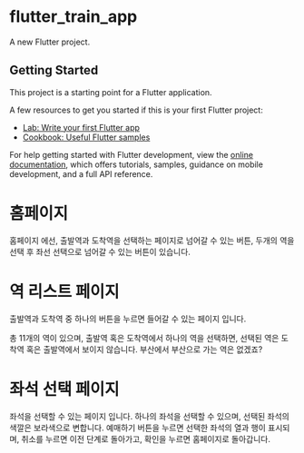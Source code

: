 # flutter_train_app

A new Flutter project.

## Getting Started

This project is a starting point for a Flutter application.

A few resources to get you started if this is your first Flutter project:

- [Lab: Write your first Flutter app](https://docs.flutter.dev/get-started/codelab)
- [Cookbook: Useful Flutter samples](https://docs.flutter.dev/cookbook)

For help getting started with Flutter development, view the
[online documentation](https://docs.flutter.dev/), which offers tutorials,
samples, guidance on mobile development, and a full API reference.

# 홈페이지

홈페이지 에선, 출발역과 도착역을 선택하는 페이지로 넘어갈 수 있는 버튼, 두개의 역을 선택 후 좌선 선택으로 넘어갈 수 있는 버튼이 있습니다.

# 역 리스트 페이지

출발역과 도착역 중 하나의 버튼을 누르면 들어갈 수 있는 페이지 입니다.

총 11개의 역이 있으며, 출발역 혹은 도착역에서 하나의 역을 선택하면, 선택된 역은 도착역 혹은 출발역에서 보이지 않습니다. 부산에서 부산으로 가는 역은 없겠죠?

# 좌석 선택 페이지

좌석을 선택할 수 있는 페이지 입니다. 하나의 좌석을 선택할 수 있으며, 선택된 좌석의 색깔은 보라색으로 변합니다.
예매하기 버튼을 누르면 선택한 좌석의 열과 행이 표시되며, 취소를 누르면 이전 단계로 돌아가고, 확인을 누르면 홈페이지로 돌아갑니다.